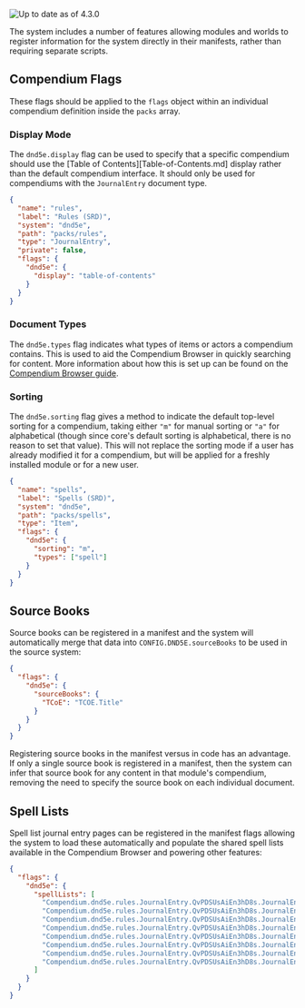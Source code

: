 ![Up to date as of 4.3.0](https://img.shields.io/static/v1?label=dnd5e&message=4.3.0&color=informational)

The system includes a number of features allowing modules and worlds to register information for the system directly in their manifests, rather than requiring separate scripts.

## Compendium Flags

These flags should be applied to the `flags` object within an individual compendium definition inside the `packs` array.

### Display Mode

The `dnd5e.display` flag can be used to specify that a specific compendium should use the [Table of Contents][Table-of-Contents.md] display rather than the default compendium interface. It should only be used for compendiums with the `JournalEntry` document type.

```json
{
  "name": "rules",
  "label": "Rules (SRD)",
  "system": "dnd5e",
  "path": "packs/rules",
  "type": "JournalEntry",
  "private": false,
  "flags": {
    "dnd5e": {
      "display": "table-of-contents"
    }
  }
}
```

### Document Types

The `dnd5e.types` flag indicates what types of items or actors a compendium contains. This is used to aid the Compendium Browser in quickly searching for content. More information about how this is set up can be found on the [Compendium Browser guide](Compendium-Browser.md#module-support).

### Sorting

The `dnd5e.sorting` flag gives a method to indicate the default top-level sorting for a compendium, taking either `"m"` for manual sorting or `"a"` for alphabetical (though since core's default sorting is alphabetical, there is no reason to set that value). This will not replace the sorting mode if a user has already modified it for a compendium, but will be applied for a freshly installed module or for a new user.

```json
{
  "name": "spells",
  "label": "Spells (SRD)",
  "system": "dnd5e",
  "path": "packs/spells",
  "type": "Item",
  "flags": {
    "dnd5e": {
      "sorting": "m",
      "types": ["spell"]
    }
  }
}
```

## Source Books

Source books can be registered in a manifest and the system will automatically merge that data into `CONFIG.DND5E.sourceBooks` to be used in the source system:

```json
{
  "flags": {
    "dnd5e": {
      "sourceBooks": {
        "TCoE": "TCOE.Title"
      }
    }
  }
}
```

Registering source books in the manifest versus in code has an advantage. If only a single source book is registered in a manifest, then the system can infer that source book for any content in that module's compendium, removing the need to specify the source book on each individual document.

## Spell Lists

Spell list journal entry pages can be registered in the manifest flags allowing the system to load these automatically and populate the shared spell lists available in the Compendium Browser and powering other features:

```json
{
  "flags": {
    "dnd5e": {
      "spellLists": [
        "Compendium.dnd5e.rules.JournalEntry.QvPDSUsAiEn3hD8s.JournalEntryPage.ziBzRlrpBm1KVV0j",
        "Compendium.dnd5e.rules.JournalEntry.QvPDSUsAiEn3hD8s.JournalEntryPage.cuG9d7J9fQH9InYT",
        "Compendium.dnd5e.rules.JournalEntry.QvPDSUsAiEn3hD8s.JournalEntryPage.MWiN7ILEO0Vd3zAZ",
        "Compendium.dnd5e.rules.JournalEntry.QvPDSUsAiEn3hD8s.JournalEntryPage.FhucONA0yRZQjMmb",
        "Compendium.dnd5e.rules.JournalEntry.QvPDSUsAiEn3hD8s.JournalEntryPage.sANq9JMycfSq3A5d",
        "Compendium.dnd5e.rules.JournalEntry.QvPDSUsAiEn3hD8s.JournalEntryPage.PVgly1xB2S2I8GLQ",
        "Compendium.dnd5e.rules.JournalEntry.QvPDSUsAiEn3hD8s.JournalEntryPage.mx4TsSbBIAaAkhQ7",
        "Compendium.dnd5e.rules.JournalEntry.QvPDSUsAiEn3hD8s.JournalEntryPage.k7Rs5EyXeA0SFTXD"
      ]
    }
  }
}
```
